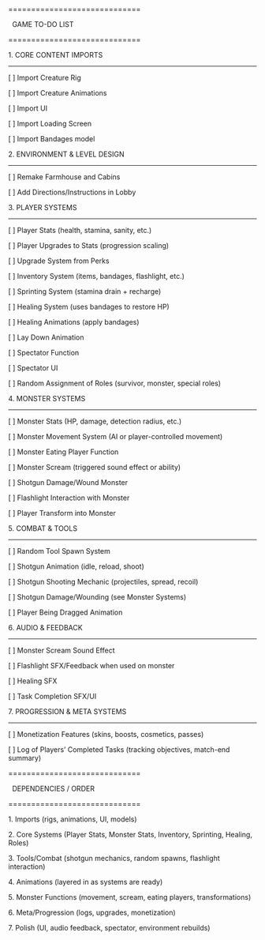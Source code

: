 =============================

&nbsp;       GAME TO-DO LIST

=============================



1\. CORE CONTENT IMPORTS

-----------------------

\[ ] Import Creature Rig

\[ ] Import Creature Animations

\[ ] Import UI

\[ ] Import Loading Screen

\[ ] Import Bandages model



2\. ENVIRONMENT \& LEVEL DESIGN

-----------------------------

\[ ] Remake Farmhouse and Cabins

\[ ] Add Directions/Instructions in Lobby



3\. PLAYER SYSTEMS

-----------------

\[ ] Player Stats (health, stamina, sanity, etc.)

\[ ] Player Upgrades to Stats (progression scaling)

\[ ] Upgrade System from Perks

\[ ] Inventory System (items, bandages, flashlight, etc.)

\[ ] Sprinting System (stamina drain + recharge)

\[ ] Healing System (uses bandages to restore HP)

\[ ] Healing Animations (apply bandages)

\[ ] Lay Down Animation

\[ ] Spectator Function

\[ ] Spectator UI

\[ ] Random Assignment of Roles (survivor, monster, special roles)



4\. MONSTER SYSTEMS

------------------

\[ ] Monster Stats (HP, damage, detection radius, etc.)

\[ ] Monster Movement System (AI or player-controlled movement)

\[ ] Monster Eating Player Function

\[ ] Monster Scream (triggered sound effect or ability)

\[ ] Shotgun Damage/Wound Monster

\[ ] Flashlight Interaction with Monster

\[ ] Player Transform into Monster



5\. COMBAT \& TOOLS

-----------------

\[ ] Random Tool Spawn System

\[ ] Shotgun Animation (idle, reload, shoot)

\[ ] Shotgun Shooting Mechanic (projectiles, spread, recoil)

\[ ] Shotgun Damage/Wounding (see Monster Systems)

\[ ] Player Being Dragged Animation



6\. AUDIO \& FEEDBACK

-------------------

\[ ] Monster Scream Sound Effect

\[ ] Flashlight SFX/Feedback when used on monster

\[ ] Healing SFX

\[ ] Task Completion SFX/UI



7\. PROGRESSION \& META SYSTEMS

-----------------------------

\[ ] Monetization Features (skins, boosts, cosmetics, passes)

\[ ] Log of Players’ Completed Tasks (tracking objectives, match-end summary)



=============================

&nbsp;  DEPENDENCIES / ORDER

=============================

1\. Imports (rigs, animations, UI, models)

2\. Core Systems (Player Stats, Monster Stats, Inventory, Sprinting, Healing, Roles)

3\. Tools/Combat (shotgun mechanics, random spawns, flashlight interaction)

4\. Animations (layered in as systems are ready)

5\. Monster Functions (movement, scream, eating players, transformations)

6\. Meta/Progression (logs, upgrades, monetization)

7\. Polish (UI, audio feedback, spectator, environment rebuilds)



